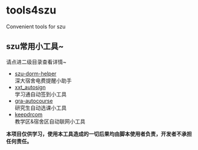 # tools4szu
Convenient tools for szu


szu常用小工具~
---
请点进二级目录查看详情~


- [szu-dorm-helper](szu-dorm-helper)  
  深大宿舍电费提醒小助手
- [xxt_autosign](xxt_autosign)  
  学习通自动签到小工具
- [gra-autocourse](gra-autocourse)  
  研究生自动选课小工具
- [keepdrcom](keepdrcom)  
  教学区&宿舍区自动联网小工具

**本项目仅供学习，使用本工具造成的一切后果均由脚本使用者负责，开发者不承担任何责任。**
